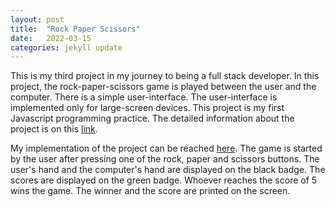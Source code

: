 ```yaml
---
layout: post
title:  "Rock Paper Scissors"
date:   2022-03-15
categories: jekyll update
---
```

This is my third project in my journey to being a full stack developer. In this project, the rock-paper-scissors game is played between the user and the computer. There is a simple user-interface. The user-interface is implemented only for large-screen devices. This project is my first Javascript programming practice. The detailed information about the project is on this [link][Odin-link]. 

My implementation of the project can be reached [here][My-implementation]. The game is started by the user after pressing one of the rock, paper and scissors buttons. The user's hand and the computer's hand are displayed on the black badge. The scores are displayed on the green badge. Whoever reaches the score of 5 wins the game. The winner and the score are printed on the screen.

[Odin-link]: https://www.theodinproject.com/lessons/foundations-rock-paper-scissors 
[My-implementation]: https://saffetgokcensenfullstackdev.github.io/odin_rock_paper_scissors_project/ 
